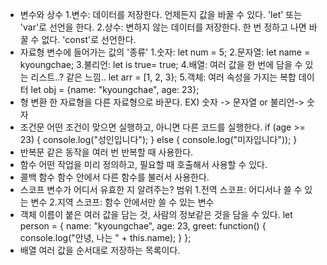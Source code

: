 - 변수와 상수
  1.변수: 데이터를 저장한다. 언제든지 값을 바꿀 수 있다. 'let' 또는 'var'로  선언을 한다.
     2.상수: 변하지 않는 데이터를 저장한다. 한 번 정하고 나면 바꿀 수 없다. 'const'로 선언한다.
- 자료형
   변수에 들어가는 값의 '종류'
  1.숫자: let num = 5;
  2.문자열: let name = kyoungchae;
  3.불리언: let is true= true;
  4.배열: 여러 값을 한 번에 담을 수 있는 리스트..? 같은 느낌.. let arr = [1, 2, 3};
  5.객체: 여러 속성을 가지는 복합 데이터 let obj = {name: "kyoungchae", age: 23};
- 형 변환
   한 자료형을 다른 자료형으로 바꾼다.
  EX) 숫자 -> 문자열 or 불리언-> 숫자
- 조건문
     어떤 조건이 맞으면 실행하고, 아니면 다른 코드를 실행한다.
  if (age >= 23) {
  console.log("성인입니다");
  } else {
    console.log("미자입니다"));
  }
- 반복문
     같은 동작을 여러 번 반복할 때 사용한다.
- 함수
     어떤 작업을 미리 정의하고, 필요할 때 호출해서 사용할 수 있다.
- 콜백 함수
     함수 안에서 다른 함수를 불러서 사용한다. 
- 스코프
      변수가 어디서 유효한 지 알려주는? 범위
     1.전역 스코프: 어디서나 쓸 수 있는 변수
     2.지역 스코프: 함수 안에서만 쓸 수 있는 변수
- 객체
     이름이 붙은 여러 값을 담는 것, 사람의 정보같은 것을 담을 수 있다.
     let person = {
  name: "kyoungchae",
  age: 23,
  greet: function() {
    console.log("안녕, 나는 " + this.name);
  }
};
- 배열
    여러 값을 순서대로 저장하는 목록이다.
